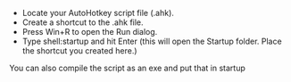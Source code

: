 - Locate your AutoHotkey script file (.ahk).
- Create a shortcut to the .ahk file.
- Press Win+R to open the Run dialog.
- Type shell:startup and hit Enter (this will open the Startup folder. Place the shortcut you created here.)

You can also compile the script as an exe and put that in startup
